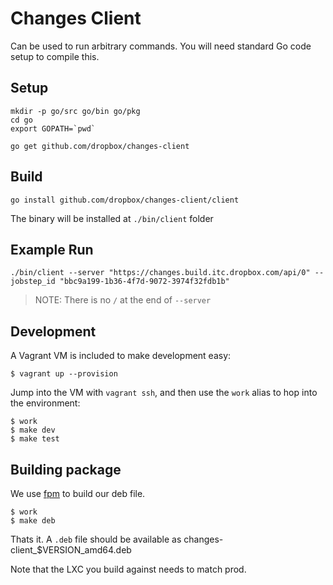 Changes Client
==============

Can be used to run arbitrary commands. You will need standard
Go code setup to compile this.

Setup
-----

```
mkdir -p go/src go/bin go/pkg
cd go
export GOPATH=`pwd`

go get github.com/dropbox/changes-client
```

Build
-----

```
go install github.com/dropbox/changes-client/client
```

The binary will be installed at `./bin/client` folder


Example Run
-----------


```
./bin/client --server "https://changes.build.itc.dropbox.com/api/0" --jobstep_id "bbc9a199-1b36-4f7d-9072-3974f32fdb1b"
```

> NOTE: There is no `/` at the end of `--server`


Development
-----------

A Vagrant VM is included to make development easy:

```
$ vagrant up --provision
```

Jump into the VM with `vagrant ssh`, and then use the `work` alias to hop into the environment:

```
$ work
$ make dev
$ make test
```


Building package
----------------

We use [fpm](https://github.com/jordansissel/fpm) to build our deb file.

```
$ work
$ make deb
```

Thats it. A `.deb` file should be available as changes-client\_$VERSION\_amd64.deb

Note that the LXC you build against needs to match prod.
